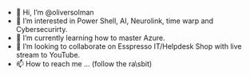 - 👋 Hi, I’m @oliversolman
- 👀 I’m interested in Power Shell, AI, Neurolink, time warp and Cybersecurirty. 
- 🌱 I’m currently learning how to master Azure.
- 💞️ I’m looking to collaborate on Esspresso IT/Helpdesk Shop with live stream to YouTube.
- 📫 How to reach me ... (follow the ra&bsol;sbit)

<!---
oliversolman/oliversolman is a ✨ special ✨ repository because its `README.md` (this file) appears on your GitHub profile.
You can click the Preview link to take a look at your changes.
--->
